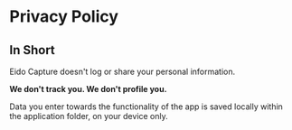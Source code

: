 Privacy Policy
==============

In Short
--------
Eido Capture doesn't log or share your personal information.

**We don't track you. We don't profile you.**

Data you enter towards the functionality of the app is saved locally within the application folder, on your device only.
